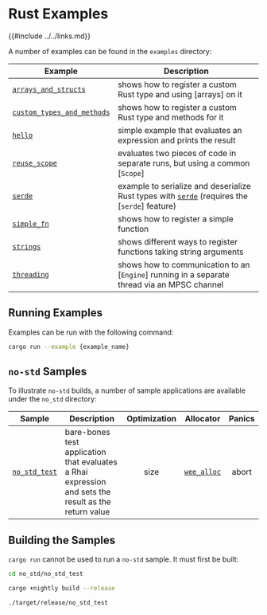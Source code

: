 Rust Examples
============

{{#include ../../links.md}}

A number of examples can be found in the `examples` directory:

| Example                                                                         | Description                                                                                                                     |
| ------------------------------------------------------------------------------- | ------------------------------------------------------------------------------------------------------------------------------- |
| [`arrays_and_structs`]({{repoHome}}/examples/arrays_and_structs.rs)             | shows how to register a custom Rust type and using [arrays] on it                                                               |
| [`custom_types_and_methods`]({{repoHome}}/examples/custom_types_and_methods.rs) | shows how to register a custom Rust type and methods for it                                                                     |
| [`hello`]({{repoHome}}/examples/hello.rs)                                       | simple example that evaluates an expression and prints the result                                                               |
| [`reuse_scope`]({{repoHome}}/examples/reuse_scope.rs)                           | evaluates two pieces of code in separate runs, but using a common [`Scope`]                                                     |
| [`serde`]({{repoHome}}/examples/serde.rs)                                       | example to serialize and deserialize Rust types with [`serde`](https://crates.io/crates/serde) (requires the [`serde`] feature) |
| [`simple_fn`]({{repoHome}}/examples/simple_fn.rs)                               | shows how to register a simple function                                                                                         |
| [`strings`]({{repoHome}}/examples/strings.rs)                                   | shows different ways to register functions taking string arguments                                                              |
| [`threading`]({{repoHome}}/examples/threading.rs)                               | shows how to communication to an [`Engine`] running in a separate thread via an MPSC channel                                    |


Running Examples
----------------

Examples can be run with the following command:

```sh
cargo run --example {example_name}
```

`no-std` Samples
----------------

To illustrate `no-std` builds, a number of sample applications are available under the `no_std` directory:

| Sample                                           | Description                                                                                          | Optimization |                     Allocator                     | Panics |
| ------------------------------------------------ | ---------------------------------------------------------------------------------------------------- | :----------: | :-----------------------------------------------: | :----: |
| [`no_std_test`]({{repoHome}}/no_std/no_std_test) | bare-bones test application that evaluates a Rhai expression and sets the result as the return value |     size     | [`wee_alloc`](https://crates.io/crates/wee_alloc) | abort  |


Building the Samples
--------------------

`cargo run` cannot be used to run a `no-std` sample.  It must first be built:

```sh
cd no_std/no_std_test

cargo +nightly build --release

./target/release/no_std_test
```
